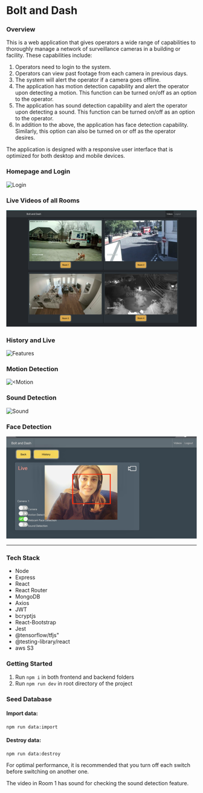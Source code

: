 # Bolt and Dash

### Overview
This is a web application that gives operators a wide range of capabilities to thoroughly manage a
network of surveillance cameras in a building or facility. These capabilities include:
1. Operators need to login to the system.
2. Operators can view past footage from each camera in previous days.
3. The system will alert the operator if a camera goes offline.
4. The application has motion detection capability and alert the operator upon detecting a motion.
This function can be turned on/off as an option to the operator.
5. The application has sound detection capability and alert the operator upon detecting a sound.
This function can be turned on/off as an option to the operator.
6. In addition to the above, the application has face detection capability. Similarly, this option can
also be turned on or off as the operator desires.

The application is designed with a responsive user interface that is optimized for both desktop and mobile devices.

### Homepage and Login
![Login](/docs/login.gif)

### Live Videos of all Rooms
![Rooms](/docs/all-rooms-01.png)

### History and Live
![Features](/docs/History-live.gif)

### Motion Detection 
![<Motion](/docs/motion-detection.gif)

### Sound Detection
![Sound](/docs/sound-detection.gif)

### Face Detection
![Face-Detection](/docs/face-detection.jpg)

---

### Tech Stack
- Node
- Express
- React
- React Router
- MongoDB
- Axios
- JWT
- bcryptjs
- React-Bootstrap
- Jest
- @tensorflow/tfjs"
- @testing-library/react
- aws S3


### Getting Started
1. Run `npm i` in both frontend and backend folders
2. Run  `npm run dev` in root directory of the project

### Seed Database

#### Import data:
```
npm run data:import
```

#### Destroy data:
```
npm run data:destroy
```

For optimal performance, it is recommended that you turn off each switch before switching on another one.

The video in Room 1 has sound for checking the sound detection feature.


